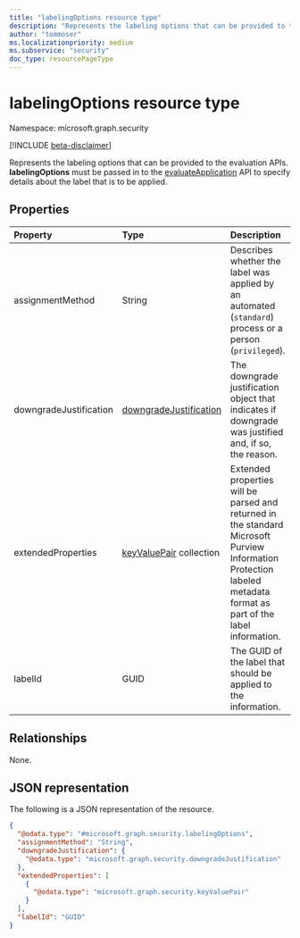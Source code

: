 ```yaml
---
title: "labelingOptions resource type"
description: "Represents the labeling options that can be provided to the evaluation APIs."
author: "tommoser"
ms.localizationpriority: medium
ms.subservice: "security"
doc_type: resourcePageType
---
```


# labelingOptions resource type

Namespace: microsoft.graph.security

[!INCLUDE [beta-disclaimer](../../includes/beta-disclaimer.md)]

Represents the labeling options that can be provided to the evaluation APIs. **labelingOptions** must be passed in to the [evaluateApplication](../api/security-sensitivitylabel-evaluateapplication.md) API to specify details about the label that is to be applied. 

## Properties
| Property               | Type                                                         | Description                                                                                                                                                                                |
| :--------------------- | :----------------------------------------------------------- | :----------------------------------------------------------------------------------------------------------------------------------------------------------------------------------------- |
| assignmentMethod       | String                                                       | Describes whether the label was applied by an automated (`standard`) process or a person (`privileged`). |
| downgradeJustification | [downgradeJustification](security-downgradejustification.md) | The downgrade justification object that indicates if downgrade was justified and, if so, the reason.                                                                                       |
| extendedProperties     | [keyValuePair](keyvaluepair.md) collection                   | Extended properties will be parsed and returned in the standard Microsoft Purview Information Protection labeled metadata format as part of the label information.                                 |
| labelId                | GUID                                                         | The GUID of the label that should be applied to the information.                                                                                                                           |

## Relationships
None.

## JSON representation
The following is a JSON representation of the resource.
<!-- {
  "blockType": "resource",
  "@odata.type": "microsoft.graph.security.labelingOptions"
}
-->
``` json
{
  "@odata.type": "#microsoft.graph.security.labelingOptions",
  "assignmentMethod": "String",
  "downgradeJustification": {
    "@odata.type": "microsoft.graph.security.downgradeJustification"
  },
  "extendedProperties": [
    {
      "@odata.type": "microsoft.graph.security.keyValuePair"
    }
  ],
  "labelId": "GUID"
}
```

